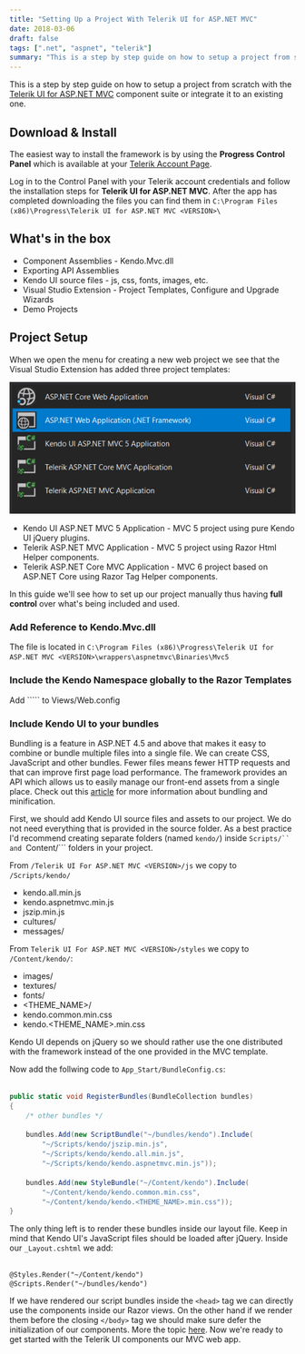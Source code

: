 ```yaml
---
title: "Setting Up a Project With Telerik UI for ASP.NET MVC"
date: 2018-03-06
draft: false
tags: [".net", "aspnet", "telerik"]
summary: "This is a step by step guide on how to setup a project from scratch with the Telerik UI for ASP.NET MVC component suite or integrate it to an existing one."
---
```


This is a step by step guide on how to setup a project from scratch with the [Telerik UI for ASP.NET MVC](https://www.telerik.com/aspnet-mvc) component suite or integrate it to an existing one.

## Download & Install

The easiest way to install the framework is by using the **Progress Control Panel** which is available at your [Telerik Account Page](https://www.telerik.com/account/).

Log in to the Control Panel with your Telerik account credentials and follow the installation steps for **Telerik UI for ASP.NET MVC**. After the app has completed downloading the files you can find them in ```C:\Program Files (x86)\Progress\Telerik UI for ASP.NET MVC <VERSION>\```



## What's in the box
* Component Assemblies - Kendo.Mvc.dll
* Exporting API Assemblies
* Kendo UI source files - js, css, fonts, images, etc.
* Visual Studio Extension - Project Templates, Configure and Upgrade Wizards
* Demo Projects

## Project Setup

When we open the menu for creating a new web project we see that the Visual Studio Extension has added three project templates: 
 
![Visual Studio](/images/posts/2018-03-06-telerik-ui-for-aspnet/kendo-vs-project.png "Project Wizard")
 

* Kendo UI ASP.NET MVC 5 Application - MVC 5 project using pure Kendo UI jQuery plugins.
* Telerik ASP.NET MVC Application - MVC 5 project using Razor Html Helper components.
* Telerik ASP.NET Core MVC Application - MVC 6 project based on ASP.NET Core using Razor Tag Helper components.
 
In this guide we'll see how to set up our project manually thus having **full control** over what's being included and used.

### Add Reference to Kendo.Mvc.dll

The file is located in ```C:\Program Files (x86)\Progress\Telerik UI for ASP.NET MVC <VERSION>\wrappers\aspnetmvc\Binaries\Mvc5```
 
### Include the Kendo Namespace globally to the Razor Templates

Add ```<add namespace="Kendo.Mvc.UI" />`` to Views/Web.config

### Include Kendo UI to your bundles

Bundling is a feature in ASP.NET 4.5 and above that makes it easy to combine or bundle multiple files into a single file. We can create CSS, JavaScript and other bundles. Fewer files means fewer HTTP requests and that can improve first page load performance. The framework provides an API which allows us to easily manage our front-end assets from a single place. Check out this [article](https://docs.microsoft.com/en-us/aspnet/mvc/overview/performance/bundling-and-minification) for more information about bundling and minification.

First, we should add Kendo UI source files and assets to our project. We do not need everything that is provided in the source folder. As a best practice I'd recommend creating separate folders (named ```kendo/```) inside ```Scripts/`` and ```Content/``` folders in your project.  


From ```/Telerik UI For ASP.NET MVC <VERSION>/js``` we copy to ```/Scripts/kendo/```
* kendo.all.min.js
* kendo.aspnetmvc.min.js
* jszip.min.js
* cultures/
* messages/

From ```Telerik UI For ASP.NET MVC <VERSION>/styles``` we copy to ```/Content/kendo/```:
* images/
* textures/
* fonts/
* <THEME_NAME>/
* kendo.common.min.css
* kendo.<THEME_NAME>.min.css

Kendo UI depends on jQuery so we should rather use the one distributed with the framework instead of the one provided in the MVC template.  

 Now add the follwing code to ```App_Start/BundleConfig.cs```: 
 
```csharp

public static void RegisterBundles(BundleCollection bundles)
{     
    /* other bundles */
    
    bundles.Add(new ScriptBundle("~/bundles/kendo").Include(
        "~/Scripts/kendo/jszip.min.js",
        "~/Scripts/kendo/kendo.all.min.js",
        "~/Scripts/kendo/kendo.aspnetmvc.min.js"));

    bundles.Add(new StyleBundle("~/Content/kendo").Include(
        "~/Content/kendo/kendo.common.min.css",
        "~/Content/kendo/kendo.<THEME_NAME>.min.css"));       
}

```

 The only thing left is to render these bundles inside our layout file. Keep in mind that Kendo UI's JavaScript files should be loaded after jQuery. Inside our ```_Layout.cshtml``` we add:
 
```cshtml

@Styles.Render("~/Content/kendo")
@Scripts.Render("~/bundles/kendo")

```

If we have rendered our script bundles inside the ```<head>``` tag we can directly use the components inside our Razor views. On the other hand if we render them before the closing ```</body>``` tag we should make sure defer the initialization of our components. More the topic [here](https://docs.telerik.com/aspnet-mvc/getting-started/fundamentals#configuration-Deferring). Now we're ready to get started with the Telerik UI components our MVC web app.
